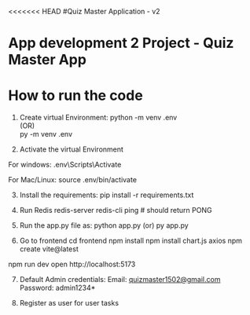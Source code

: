 <<<<<<< HEAD
#Quiz Master Application - v2
# App development 2 Project - Quiz Master App 
# How to run the code

1. Create virtual Environment:
python -m venv .env  
      (OR)  
py -m venv .env

2. Activate the virtual Environment

For windows:
.env\Scripts\Activate 

For Mac/Linux:
source .env/bin/activate

3. Install the requirements:
pip install -r requirements.txt

4. Run Redis
redis-server
redis-cli ping  # should return PONG

5. Run the app.py file as:
python app.py (or) py app.py

6. Go to frontend
cd frontend
npm install
npm install chart.js axios
npm create vite@latest

npm run dev
open http://localhost:5173

7. Default Admin credentials:
Email: quizmaster1502@gmail.com
Password: admin1234*

8. Register as user for user tasks

